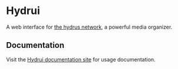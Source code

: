 # Hydrui

A web interface for [the hydrus network](https://hydrusnetwork.github.io/hydrus/), a powerful media organizer.

## Documentation

Visit the [Hydrui documentation site](https://hydrui.dev/en/docs/) for usage documentation.
